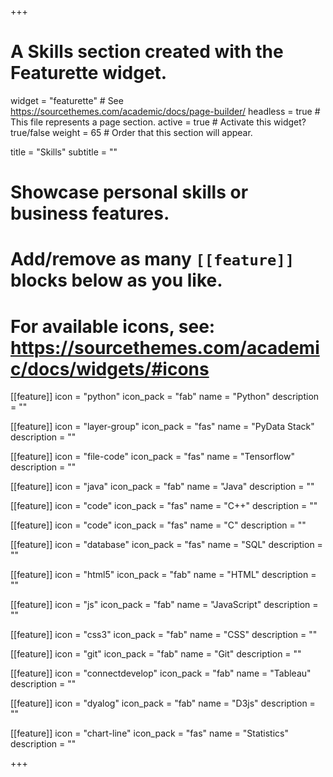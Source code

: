 +++
# A Skills section created with the Featurette widget.
widget = "featurette"  # See https://sourcethemes.com/academic/docs/page-builder/
headless = true  # This file represents a page section.
active = true  # Activate this widget? true/false
weight = 65  # Order that this section will appear.

title = "Skills"
subtitle = ""

# Showcase personal skills or business features.
# 
# Add/remove as many `[[feature]]` blocks below as you like.
# 
# For available icons, see: https://sourcethemes.com/academic/docs/widgets/#icons

  
[[feature]]
  icon = "python"
  icon_pack = "fab"
  name = "Python"
  description = ""

[[feature]]
  icon = "layer-group"
  icon_pack = "fas"
  name = "PyData Stack"
  description = ""

[[feature]]
  icon = "file-code"
  icon_pack = "fas"
  name = "Tensorflow"
  description = ""

[[feature]]
  icon = "java"
  icon_pack = "fab"
  name = "Java"
  description = ""

[[feature]]
  icon = "code"
  icon_pack = "fas"
  name = "C++"
  description = ""

[[feature]]
  icon = "code"
  icon_pack = "fas"
  name = "C"
  description = ""

[[feature]]
  icon = "database"
  icon_pack = "fas"
  name = "SQL"
  description = ""

[[feature]]
  icon = "html5"
  icon_pack = "fab"
  name = "HTML"
  description = ""

[[feature]]
  icon = "js"
  icon_pack = "fab"
  name = "JavaScript"
  description = ""

[[feature]]
  icon = "css3"
  icon_pack = "fab"
  name = "CSS"
  description = ""

[[feature]]
  icon = "git"
  icon_pack = "fab"
  name = "Git"
  description = ""

[[feature]]
  icon = "connectdevelop"
  icon_pack = "fab"
  name = "Tableau"
  description = ""


[[feature]]
  icon = "dyalog"
  icon_pack = "fab"
  name = "D3js"
  description = ""

[[feature]]
  icon = "chart-line"
  icon_pack = "fas"
  name = "Statistics"
  description = "" 




+++
